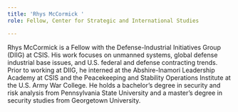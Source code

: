 ```yaml
---
title: 'Rhys McCormick '
role: Fellow, Center for Strategic and International Studies

---
```

Rhys McCormick is a Fellow with the Defense-Industrial Initiatives Group (DIIG) at CSIS. His work focuses on unmanned systems, global defense industrial base issues, and U.S. federal and defense contracting trends. Prior to working at DIIG, he interned at the Abshire-Inamori Leadership Academy at CSIS and the Peacekeeping and Stability Operations Institute at the U.S. Army War College. He holds a bachelor’s degree in security and risk analysis from Pennsylvania State University and a master’s degree in security studies from Georgetown University. 